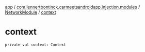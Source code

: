 [app](../../index.md) / [com.lennertbontinck.carmeetsandroidapp.injection.modules](../index.md) / [NetworkModule](index.md) / [context](./context.md)

# context

`private val context: Context`